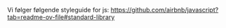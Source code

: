 Vi følger følgende styleguide for js:
https://github.com/airbnb/javascript?tab=readme-ov-file#standard-library